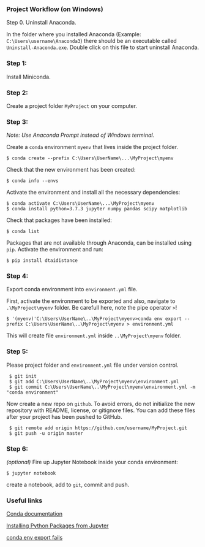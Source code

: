 ### Project Workflow (on Windows)

Step 0. Uninstall Anaconda. 

In the folder where you installed Anaconda (Example: `C:\Users\username\Anaconda3`) there should be an executable called `Uninstall-Anaconda.exe`. Double click on this file to start uninstall Anaconda.

### Step 1:
Install Miniconda. 

### Step 2:
Create a project folder `MyProject` on your computer.

### Step 3: 
*Note: Use Anaconda Prompt instead of Windows terminal.*

Create a `conda` environment `myenv` that lives inside the project folder.
    
    $ conda create --prefix C:\Users\UserName\...\MyProject\myenv
    
Check that the new environment has been created:

    $ conda info --envs

Activate the environment and install all the necessary dependencies:

    $ conda activate C:\Users\UserName\...\MyProject\myenv 
    $ conda install python=3.7.3 jupyter numpy pandas scipy matplotlib
    
Check that packages have been installed:

    $ conda list
    
Packages that are not available through Anaconda, can be installed using `pip`. Activate the environment and run:

    $ pip install dtaidistance 

### Step 4: 
Export conda environment into `environment.yml` file. 

First, activate the environment to be exported and also, navigate to `.\MyProject\myenv` folder. Be carefull here, note the pipe operator `>`!
    
    $ '(myenv)'C:\Users\UserName\..\MyProject\myenv>conda env export --prefix C:\Users\UserName\..\MyProject\myenv > environment.yml
    
This will create file `environment.yml` inside `..\MyProject\myenv` folder.

### Step 5:
Please project folder and `environment.yml` file under version control.

     $ git init
     $ git add C:\Users\UserName\..\MyProject\myenv\environment.yml
     $ git commit C:\Users\UserName\..\MyProject\myenv\environment.yml -m "conda environment"
    
Now create a new repo on `github`. To avoid errors, do not initialize the new repository with README, license, or gitignore files. You can add these files after your project has been pushed to GitHub.

     $ git remote add origin https://github.com/username/MyProject.git
     $ git push -u origin master
     
### Step 6: 
*(optional)*
Fire up Jupyter Notebook inside your conda environment:
    
    $ jupyter notebook
    
 create a notebook, add to `git`, commit and push. 

    
### Useful links

[Conda documentation](https://docs.conda.io/projects/conda/en/latest/user-guide/tasks/index.html) 

[Installing Python Packages from Jupyter](https://jakevdp.github.io/blog/2017/12/05/installing-python-packages-from-jupyter/)

[conda env export fails](https://github.com/conda/conda/issues/1935)

